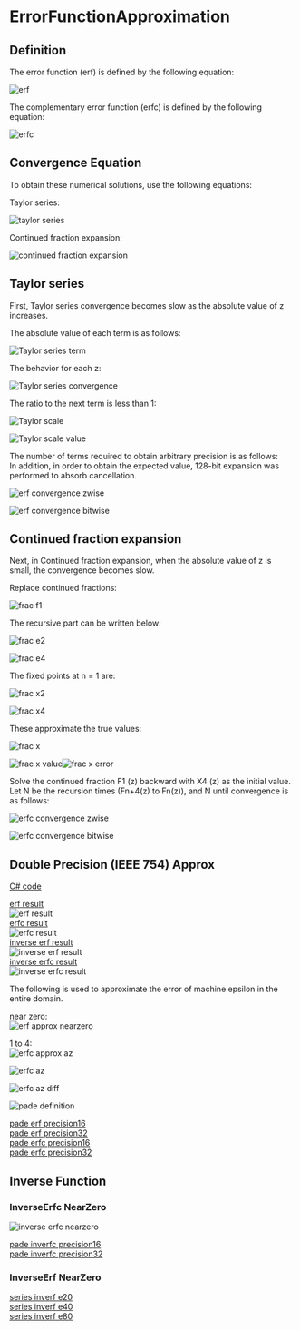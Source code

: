 # ErrorFunctionApproximation

## Definition

The error function (erf) is defined by the following equation:

![erf](https://github.com/tk-yoshimura/ErrorFunctionApproximation/blob/main/figures/erf.svg)

The complementary error function (erfc) is defined by the following equation:

![erfc](https://github.com/tk-yoshimura/ErrorFunctionApproximation/blob/main/figures/erfc.svg)

## Convergence Equation

To obtain these numerical solutions, use the following equations:

Taylor series:

![taylor series](https://github.com/tk-yoshimura/ErrorFunctionApproximation/blob/main/figures/taylor_series.svg)

Continued fraction expansion:

![continued fraction expansion](https://github.com/tk-yoshimura/ErrorFunctionApproximation/blob/main/figures/fracexpand.svg)

## Taylor series

First, Taylor series convergence becomes slow as the absolute value of z increases.

The absolute value of each term is as follows:

![Taylor series term](https://github.com/tk-yoshimura/ErrorFunctionApproximation/blob/main/figures/taylor_terms.svg)

The behavior for each z:

![Taylor series convergence](https://github.com/tk-yoshimura/ErrorFunctionApproximation/blob/main/figures/taylor_convergence.svg)

The ratio to the next term is less than 1:

![Taylor scale](https://github.com/tk-yoshimura/ErrorFunctionApproximation/blob/main/figures/taylor_scale.svg)

![Taylor scale value](https://github.com/tk-yoshimura/ErrorFunctionApproximation/blob/main/figures/taylor_scale_value.svg)

The number of terms required to obtain arbitrary precision is as follows:  
In addition, in order to obtain the expected value, 128-bit expansion was performed to absorb cancellation.

![erf convergence zwise](https://github.com/tk-yoshimura/ErrorFunctionApproximation/blob/main/figures/erf_convergence_zwise.svg)

![erf convergence bitwise](https://github.com/tk-yoshimura/ErrorFunctionApproximation/blob/main/figures/erf_convergence_bitswise.svg)

## Continued fraction expansion

Next, in Continued fraction expansion, when the absolute value of z is small, the convergence becomes slow.

Replace continued fractions:

![frac f1](https://github.com/tk-yoshimura/ErrorFunctionApproximation/blob/main/figures/fracexpand_f1.svg)

The recursive part can be written below:

![frac e2](https://github.com/tk-yoshimura/ErrorFunctionApproximation/blob/main/figures/fracexpand_e2.svg)

![frac e4](https://github.com/tk-yoshimura/ErrorFunctionApproximation/blob/main/figures/fracexpand_e4.svg)

The fixed points at n = 1 are:

![frac x2](https://github.com/tk-yoshimura/ErrorFunctionApproximation/blob/main/figures/fracexpand_x2.svg)

![frac x4](https://github.com/tk-yoshimura/ErrorFunctionApproximation/blob/main/figures/fracexpand_x4.svg)

These approximate the true values:

![frac x](https://github.com/tk-yoshimura/ErrorFunctionApproximation/blob/main/figures/fracexpand_x.svg)

![frac x value](https://github.com/tk-yoshimura/ErrorFunctionApproximation/blob/main/figures/fracexpand_x_value.svg)![frac x error](https://github.com/tk-yoshimura/ErrorFunctionApproximation/blob/main/figures/fracexpand_error.svg)

Solve the continued fraction F1 (z) backward with X4 (z) as the initial value.  
Let N be the recursion times (Fn+4(z) to Fn(z)), and N until convergence is as follows:

![erfc convergence zwise](https://github.com/tk-yoshimura/ErrorFunctionApproximation/blob/main/figures/erfc_convergence_zwise.svg)

![erfc convergence bitwise](https://github.com/tk-yoshimura/ErrorFunctionApproximation/blob/main/figures/erfc_convergence_bitswise.svg)

## Double Precision (IEEE 754) Approx
[C# code](https://github.com/tk-yoshimura/ErrorFunctionApproximation/blob/main/ErrorFunctionFP64/ErrorFunction.cs)  

[erf result](https://github.com/tk-yoshimura/ErrorFunctionApproximation/blob/main/results/erf_approx.csv)  
![erf result](https://github.com/tk-yoshimura/ErrorFunctionApproximation/blob/main/figures/erf_approx.svg)  
[erfc result](https://github.com/tk-yoshimura/ErrorFunctionApproximation/blob/main/results/erfc_approx.csv)  
![erfc result](https://github.com/tk-yoshimura/ErrorFunctionApproximation/blob/main/figures/erfc_approx.svg)  
[inverse erf result](https://github.com/tk-yoshimura/ErrorFunctionApproximation/blob/main/results/inverf_approx.csv)  
![inverse erf result](https://github.com/tk-yoshimura/ErrorFunctionApproximation/blob/main/figures/inverf_approx.svg)  
[inverse erfc result](https://github.com/tk-yoshimura/ErrorFunctionApproximation/blob/main/results/inverfc_approx.csv)  
![inverse erfc result](https://github.com/tk-yoshimura/ErrorFunctionApproximation/blob/main/figures/inverfc_approx.svg)  

The following is used to approximate the error of machine epsilon in the entire domain.

near zero:  
![erf approx nearzero](https://github.com/tk-yoshimura/ErrorFunctionApproximation/blob/main/figures/erf_approx_nz.svg)

1 to 4:  
![erfc approx az](https://github.com/tk-yoshimura/ErrorFunctionApproximation/blob/main/figures/erfc_approx_az.svg)

![erfc az](https://github.com/tk-yoshimura/ErrorFunctionApproximation/blob/main/figures/erfc_az.svg)

![erfc az diff](https://github.com/tk-yoshimura/ErrorFunctionApproximation/blob/main/figures/erfc_diff.svg)

![pade definition](https://github.com/tk-yoshimura/ErrorFunctionApproximation/blob/main/figures/pade_definition.svg)  

[pade erf precision16](https://github.com/tk-yoshimura/ErrorFunctionApproximation/blob/main/results/pade_erf_e16.txt)  
[pade erf precision32](https://github.com/tk-yoshimura/ErrorFunctionApproximation/blob/main/results/pade_erf_e32.txt)  
[pade erfc precision16](https://github.com/tk-yoshimura/ErrorFunctionApproximation/blob/main/results/pade_erfc_e16.txt)  
[pade erfc precision32](https://github.com/tk-yoshimura/ErrorFunctionApproximation/blob/main/results/pade_erfc_e32.txt)  

## Inverse Function

### InverseErfc NearZero
![inverse erfc nearzero](https://github.com/tk-yoshimura/ErrorFunctionApproximation/blob/main/figures/inverse_erfc_nz.svg)  

[pade inverfc precision16](https://github.com/tk-yoshimura/ErrorFunctionApproximation/blob/main/results/pade_inverfc_e16.txt)  
[pade inverfc precision32](https://github.com/tk-yoshimura/ErrorFunctionApproximation/blob/main/results/pade_inverfc_e32.txt)  

### InverseErf NearZero

[series inverf e20](https://github.com/tk-yoshimura/ErrorFunctionApproximation/blob/main/results/series_inverf_e20.txt)  
[series inverf e40](https://github.com/tk-yoshimura/ErrorFunctionApproximation/blob/main/results/series_inverf_e40.txt)  
[series inverf e80](https://github.com/tk-yoshimura/ErrorFunctionApproximation/blob/main/results/series_inverf_e80.txt)  